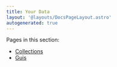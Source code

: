```yaml
---
title: Your Data
layout: '@layouts/DocsPageLayout.astro'
autogenerated: true
---
```


Pages in this section:

- [Collections](/docs/en/use/your-data/collections)
- [Guis](/docs/en/use/your-data/guis)
